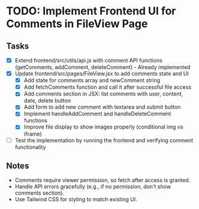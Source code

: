 # TODO: Implement Frontend UI for Comments in FileView Page

## Tasks
- [x] Extend frontend/src/utils/api.js with comment API functions (getComments, addComment, deleteComment) - Already implemented
- [x] Update frontend/src/pages/FileView.jsx to add comments state and UI
  - [x] Add state for comments array and newComment string
  - [x] Add fetchComments function and call it after successful file access
  - [x] Add comments section in JSX: list comments with user, content, date, delete button
  - [x] Add form to add new comment with textarea and submit button
  - [x] Implement handleAddComment and handleDeleteComment functions
  - [x] Improve file display to show images properly (conditional img vs iframe)
- [ ] Test the implementation by running the frontend and verifying comment functionality

## Notes
- Comments require viewer permission, so fetch after access is granted.
- Handle API errors gracefully (e.g., if no permission, don't show comments section).
- Use Tailwind CSS for styling to match existing UI.
